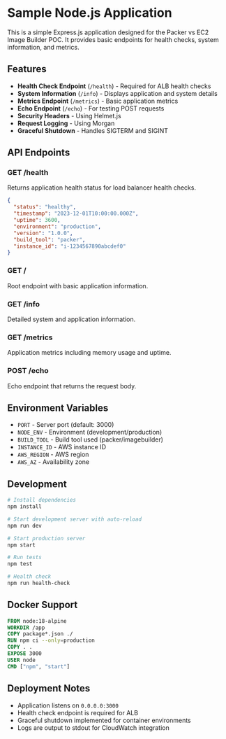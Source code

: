 # Sample Node.js Application

This is a simple Express.js application designed for the Packer vs EC2 Image Builder POC. It provides basic endpoints for health checks, system information, and metrics.

## Features

- **Health Check Endpoint** (`/health`) - Required for ALB health checks
- **System Information** (`/info`) - Displays application and system details
- **Metrics Endpoint** (`/metrics`) - Basic application metrics
- **Echo Endpoint** (`/echo`) - For testing POST requests
- **Security Headers** - Using Helmet.js
- **Request Logging** - Using Morgan
- **Graceful Shutdown** - Handles SIGTERM and SIGINT

## API Endpoints

### GET /health
Returns application health status for load balancer health checks.

```json
{
  "status": "healthy",
  "timestamp": "2023-12-01T10:00:00.000Z",
  "uptime": 3600,
  "environment": "production",
  "version": "1.0.0",
  "build_tool": "packer",
  "instance_id": "i-1234567890abcdef0"
}
```

### GET /
Root endpoint with basic application information.

### GET /info
Detailed system and application information.

### GET /metrics
Application metrics including memory usage and uptime.

### POST /echo
Echo endpoint that returns the request body.

## Environment Variables

- `PORT` - Server port (default: 3000)
- `NODE_ENV` - Environment (development/production)
- `BUILD_TOOL` - Build tool used (packer/imagebuilder)
- `INSTANCE_ID` - AWS instance ID
- `AWS_REGION` - AWS region
- `AWS_AZ` - Availability zone

## Development

```bash
# Install dependencies
npm install

# Start development server with auto-reload
npm run dev

# Start production server
npm start

# Run tests
npm test

# Health check
npm run health-check
```

## Docker Support

```dockerfile
FROM node:18-alpine
WORKDIR /app
COPY package*.json ./
RUN npm ci --only=production
COPY . .
EXPOSE 3000
USER node
CMD ["npm", "start"]
```

## Deployment Notes

- Application listens on `0.0.0.0:3000`
- Health check endpoint is required for ALB
- Graceful shutdown implemented for container environments
- Logs are output to stdout for CloudWatch integration